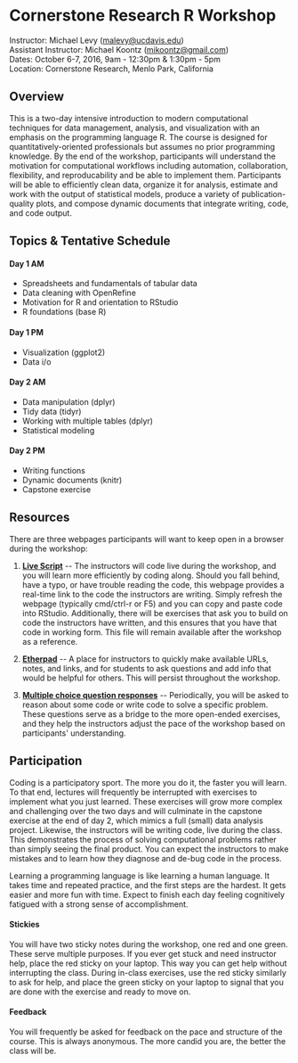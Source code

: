 # Cornerstone Research R Workshop

Instructor: Michael Levy (malevy@ucdavis.edu)  
Assistant Instructor: Michael Koontz (mikoontz@gmail.com)  
Dates: October 6-7, 2016, 9am - 12:30pm & 1:30pm - 5pm  
Location: Cornerstone Research, Menlo Park, California

## Overview

This is a two-day intensive introduction to modern computational techniques for data management, analysis, and visualization with an emphasis on the programming language R. The course is designed for quantitatively-oriented professionals but assumes no prior programming knowledge. By the end of the workshop, participants will understand the motivation for computational workflows including automation, collaboration, flexibility, and reproducability and be able to implement them. Participants will be able to efficiently clean data, organize it for analysis, estimate and work with the output of statistical models, produce a variety of publication-quality plots, and compose dynamic documents that integrate writing, code, and code output. 

## Topics & Tentative Schedule

#### Day 1 AM

- Spreadsheets and fundamentals of tabular data
- Data cleaning with OpenRefine
- Motivation for R and orientation to RStudio
- R foundations (base R)

#### Day 1 PM

- Visualization (ggplot2)
- Data i/o

#### Day 2 AM

- Data manipulation (dplyr)
- Tidy data (tidyr)
- Working with multiple tables (dplyr)
- Statistical modeling

#### Day 2 PM 

- Writing functions
- Dynamic documents (knitr)
- Capstone exercise


## Resources

There are three webpages participants will want to keep open in a browser during the workshop:

1. [**Live Script**](https://dl.dropboxusercontent.com/s/984522cetf3ejyb/LiveScript.R) -- The instructors will code live during the workshop, and you will learn more efficiently by coding along. Should you fall behind, have a typo, or have trouble reading the code, this webpage provides a real-time link to the code the instructors are writing. Simply refresh the webpage (typically cmd/ctrl-r or F5) and you can copy and paste code into RStudio. Additionally, there will be exercises that ask you to build on code the instructors have written, and this ensures that you have that code in working form. This file will remain available after the workshop as a reference.

1. [**Etherpad**](https://etherpad.wikimedia.org/p/CSR_R_Workshop) -- A place for instructors to quickly make available URLs, notes, and links, and for students to ask questions and add info that would be helpful for others. This will persist throughout the workshop.

1. [**Multiple choice question responses**](https://goo.gl/forms/9oxNlcxHRKg6GkNG3) -- Periodically, you will be asked to reason about some code or write code to solve a specific problem. These questions serve as a bridge to the more open-ended exercises, and they help the instructors adjust the pace of the workshop based on participants' understanding.

## Participation

Coding is a participatory sport. The more you do it, the faster you will learn. To that end, lectures will frequently be interrupted with exercises to implement what you just learned. These exercises will grow more complex and challenging over the two days and will culminate in the capstone exercise at the end of day 2, which mimics a full (small) data analysis project. Likewise, the instructors will be writing code, live during the class. This demonstrates the process of solving computational problems rather than simply seeing the final product. You can expect the instructors to make mistakes and to learn how they diagnose and de-bug code in the process. 

Learning a programming language is like learning a human language. It takes time and repeated practice, and the first steps are the hardest. It gets easier and more fun with time. Expect to finish each day feeling cognitively fatigued with a strong sense of accomplishment. 

#### Stickies

You will have two sticky notes during the workshop, one red and one green. These serve multiple purposes. If you ever get stuck and need instructor help, place the red sticky on your laptop. This way you can get help without interrupting the class. During in-class exercises, use the red sticky similarly to ask for help, and place the green sticky on your laptop to signal that you are done with the exercise and ready to move on.

#### Feedback

You will frequently be asked for feedback on the pace and structure of the course. This is always anonymous. The more candid you are, the better the class will be.
